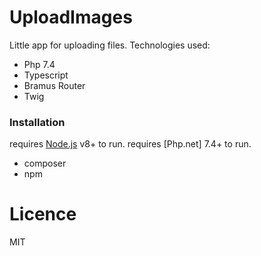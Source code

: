 # UploadImages

Little app for uploading files.
Technologies used:
  - Php 7.4
  - Typescript
  - Bramus Router
  - Twig
 
### Installation

requires [Node.js](https://nodejs.org/) v8+ to run.
requires [Php.net] 7.4+ to run.

- composer
- npm

# Licence

MIT